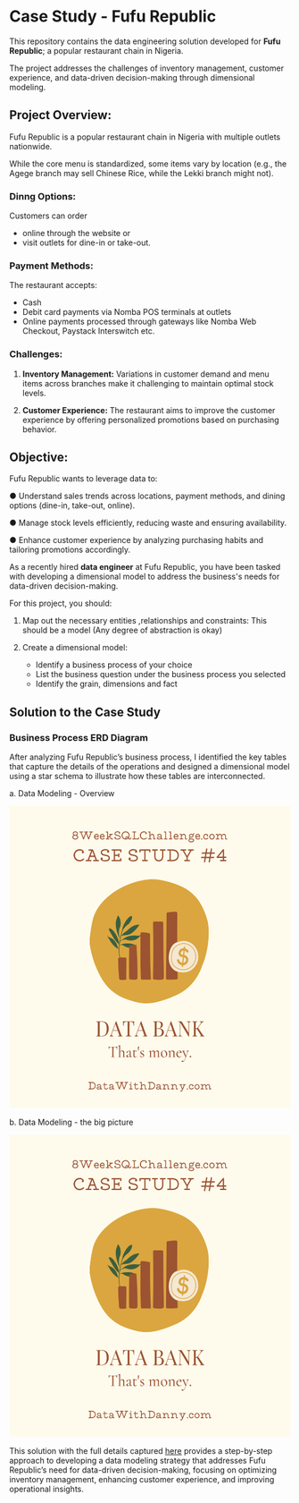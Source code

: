# Case Study - Fufu Republic
This repository contains the data engineering solution developed for **Fufu Republic**; a popular restaurant chain in Nigeria. 

The project addresses the challenges of inventory management, customer experience, and data-driven decision-making through dimensional modeling.

## Project Overview:
Fufu Republic is a popular restaurant chain in Nigeria with multiple outlets nationwide.

While the core menu is standardized, some items vary by location (e.g., the Agege branch may sell Chinese Rice, while the Lekki branch might not). 

### Dinng Options:
Customers can order
- online through the website or 
- visit outlets for dine-in or take-out.

### Payment Methods:

The restaurant accepts:
- Cash
- Debit card payments via Nomba POS terminals at outlets
- Online payments processed through gateways like Nomba Web Checkout, Paystack Interswitch etc.

### Challenges:
1. **Inventory Management:**
Variations in customer demand and menu items across branches make it challenging to
maintain optimal stock levels.

2. **Customer Experience:**
The restaurant aims to improve the customer experience by offering personalized
promotions based on purchasing behavior.

## Objective:
Fufu Republic wants to leverage data to:

● Understand sales trends across locations, payment methods, and dining options
(dine-in, take-out, online).

● Manage stock levels efficiently, reducing waste and ensuring availability.

● Enhance customer experience by analyzing purchasing habits and tailoring promotions
accordingly.

As a recently hired **data engineer** at Fufu Republic, you have been tasked with developing a dimensional model to address the business's needs for data-driven decision-making.

For this project, you should:

1. Map out the necessary entities ,relationships and constraints: This should be a model (Any degree of abstraction is okay)

2. Create a dimensional model:
    - Identify a business process of your choice
    - List the business question under the business process you selected
    - Identify the grain, dimensions and fact


## Solution to the Case Study

### Business Process ERD Diagram
After analyzing Fufu Republic’s business process, I identified the key tables that capture the details of the operations and designed a dimensional model using a star schema to illustrate how these tables are interconnected.

a. Data Modeling - Overview
<p align="center" style="margin-bottom: 0px !important;">
<img src="https://github.com/Chisomnwa/SQL-Challenge-Case-Study-4---Data-Bank/blob/main/Images/Data%20Bank%20Logo.png" width="540" height="540">


b. Data Modeling - the big picture
<p align="center" style="margin-bottom: 0px !important;">
<img src="https://github.com/Chisomnwa/SQL-Challenge-Case-Study-4---Data-Bank/blob/main/Images/Data%20Bank%20Logo.png" width="540" height="540">


This solution with the full details captured [here](https://docs.google.com/presentation/d/1eHlx8JQcEIsJ9wte8s5X0SnhZGBDClDm/edit?usp=sharing&ouid=115975829916748489005&rtpof=true&sd=true) provides a step-by-step approach to developing a data modeling strategy that addresses Fufu Republic’s need for data-driven decision-making, focusing on optimizing inventory management, enhancing customer experience, and improving operational insights.